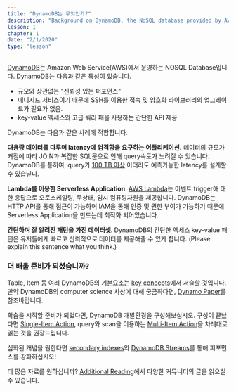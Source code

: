 ```yaml
---
title: "DynamoDB는 무엇인가?"
description: "Background on DynamoDB, the NoSQL database provided by AWS"
lesson: 1
chapter: 1
date: "2/1/2020"
type: "lesson"
---
```


[DynamoDB](https://aws.amazon.com/dynamodb/)는 Amazon Web Service(AWS)에서 운영하는 NOSQL Database입니다. DynamoDB는 다음과 같은 특성이 있습니다.

- 규모와 상관없는 "신뢰성 있는 퍼포먼스"
- 매니지드 서비스이기 때문에 SSH를 이용한 접속 및 암호화 라이브러리의 업그레이드가 필요가 없음.
- key-value 엑세스와 고급 쿼리 패을 사용하는 간단한 API 제공

DynamoDB는 다음과 같은 사례에 적합합니다:

**대용량 데이터를 다루며 latency에 엄격함을 요구하는 어플리케이션.** 데이터의 규모가 커짐에 따라 JOIN과 복잡한 SQL문으로 인해 query속도가 느려질 수 있습니다. DynamoDB를 통하여, query가 [100 TB 이상](https://medium.com/building-timehop/one-year-of-dynamodb-at-timehop-f761d9fe5fa1) 이더라도 예측가능한 latency를 설계할 수 있습닏다.

**Lambda를 이용한 Serverless Application**. [AWS Lambda](https://aws.amazon.com/lambda/)는 이벤트 trigger애 대한 응답으로 오토스케일링, 무상태, 임시 컴퓨팅자원을 제공합니다. DynamoDB는 HTTP API를 통해 접근이 가능하며 IAM을 통해 인증 및 권한 부여가 가능하기 때문에 Serverless Application을 만드는데 최적화 되어있습니다.

**간단하며 잘 알려진 패턴을 가진 데이터셋**. DynamoDB의 간단한 엑세스 key-value 패턴은 유저들에게 빠르고 신뢰적으로 데이터를 제공해줄 수 있게 합니다. (Please explain this sentence what you think.)

### 더 배울 준비가 되셨습니까?

Table, Item 등 여러 DynamoDB의 기본요소는 [key concepts](./key-concepts)에서 서술할 것입니다. 만약 DynamoDB의 computer science 사상에 대해 궁금하다면, [Dynamo Paper](./the-dynamo-paper)를 참조바랍니다.

학습을 시작할 준비가 되었다면, DynamoDB 개발환경을 구성해보십시오. 구성이 끝났다면 [Single-Item Action](./anatomy-of-an-item), query와 scan을 이용하는 [Multi-Item Action](./working-with-multiple-items)을 차례대로 읽는 것을 권장드립니다.

심화된 개념을 원한다면 [secondary indexes](./secondary-indexes)와 [DynamoDB Streams](./dynamodb-streams)를 통해 퍼포먼스를 강화하십시오!

더 많은 자료를 원하십니까? [Additional Reading](./additional-reading)에서 다양한 커뮤니티의 글을 읽으실 수 있습니다.

